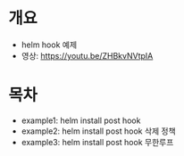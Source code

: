 # 개요
* helm hook 예제
* 영상: https://youtu.be/ZHBkvNVtpIA

# 목차
* example1: helm install post hook
* example2: helm install post hook 삭제 정책
* example3: helm install post hook 무한루프
